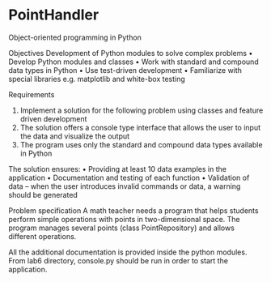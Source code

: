# PointHandler
Object-oriented programming in Python

Objectives
Development of Python modules to solve complex problems
• Develop Python modules and classes
• Work with standard and compound data types in Python
• Use test-driven development
• Familiarize with special libraries e.g. matplotlib and white-box testing


Requirements 
1. Implement a solution for the following problem using classes and feature 
driven development
2. The solution offers a console type interface that allows the user to input 
the data and visualize the output
3. The program uses only the standard and compound data types available in Python

The solution ensures:
• Providing at least 10 data examples in the application
• Documentation and testing of each function
• Validation of data – when the user introduces invalid commands or data, a 
warning should be generated


Problem specification 
A math teacher needs a program that helps students perform simple operations with 
points in two-dimensional space.
The program manages several points (class PointRepository) and allows different operations.

All the additional documentation is provided inside the python modules.
From lab6 directory, console.py should be run in order to start the application.


